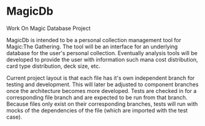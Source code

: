 # MagicDb
Work On Magic Database Project

MagicDb is intended to be a personal collection management tool for Magic:The Gathering. The tool will be an interface for an underlying database for the user's personal collection. Eventually analysis tools will be developed to provide the user with information such mana cost distribution, card type distribution, deck size, etc.

Current project layout is that each file has it's own independent branch for testing and development. This will later be adjusted to component branches once the architecture becomes more developed. Tests are checked in for a corresponding file branch and are expected to be run from that branch. Because files only exist on their corresponding branches, tests will run with mocks of the dependencies of the file (which are imported with the test case).
